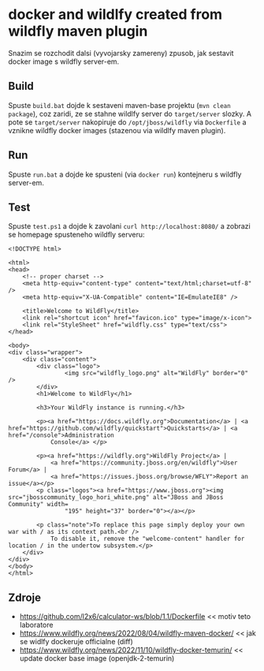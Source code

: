 # docker and wildlfy created from wildfly maven plugin
Snazim se rozchodit dalsi (vyvojarsky zamereny) zpusob, jak sestavit docker image s wildfly server-em.

## Build
Spuste ```build.bat``` dojde k sestaveni maven-base projektu (```mvn clean package```), coz zaridi, ze se stahne wildlfy server do ```target/server``` slozky. A pote se ```target/server``` nakopiruje do ```/opt/jboss/wildfly``` via ```Dockerfile``` a vznikne wildfly docker images (stazenou via wildlfy maven plugin).

## Run
Spuste ```run.bat``` a dojde ke spusteni (via ```docker run```) kontejneru s wildfly server-em.

## Test
Spuste ```test.ps1``` a dojde k zavolani ```curl http://localhost:8080/``` a zobrazi se homepage spusteneho wildfly serveru:

```
<!DOCTYPE html>

<html>
<head>
    <!-- proper charset -->
    <meta http-equiv="content-type" content="text/html;charset=utf-8" />
    <meta http-equiv="X-UA-Compatible" content="IE=EmulateIE8" />

    <title>Welcome to WildFly</title>
    <link rel="shortcut icon" href="favicon.ico" type="image/x-icon">
    <link rel="StyleSheet" href="wildfly.css" type="text/css">
</head>

<body>
<div class="wrapper">
    <div class="content">
        <div class="logo">
                <img src="wildfly_logo.png" alt="WildFly" border="0" />
        </div>
        <h1>Welcome to WildFly</h1>

        <h3>Your WildFly instance is running.</h3>

        <p><a href="https://docs.wildfly.org">Documentation</a> | <a href="https://github.com/wildfly/quickstart">Quickstarts</a> | <a href="/console">Administration
            Console</a> </p>

        <p><a href="https://wildfly.org">WildFly Project</a> |
            <a href="https://community.jboss.org/en/wildfly">User Forum</a> |
            <a href="https://issues.jboss.org/browse/WFLY">Report an issue</a></p>
        <p class="logos"><a href="https://www.jboss.org"><img src="jbosscommunity_logo_hori_white.png" alt="JBoss and JBoss Community" width=
                "195" height="37" border="0"></a></p>

        <p class="note">To replace this page simply deploy your own war with / as its context path.<br />
            To disable it, remove the "welcome-content" handler for location / in the undertow subsystem.</p>
    </div>
</div>
</body>
</html>
```

## Zdroje
+ https://github.com/l2x6/calculator-ws/blob/1.1/Dockerfile << motiv teto laboratore
+ https://www.wildfly.org/news/2022/08/04/wildfly-maven-docker/ << jak se widlfy dockeruje officialne (diff)
+ https://www.wildfly.org/news/2022/11/10/wildfly-docker-temurin/ << update docker base image (openjdk-2-temurin)